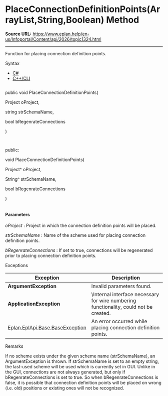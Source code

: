 # PlaceConnectionDefinitionPoints(ArrayList,String,Boolean) Method

**Source URL:** https://www.eplan.help/en-us/Infoportal/Content/api/2026/topic1324.html

---

Function for placing connection definition points.

Syntax

- [C#](#i-syntax-CS)
- [C++/CLI](#i-syntax-CPP2005)

```
```
public void PlaceConnectionDefinitionPoints( 

   Project oProject,

   string strSchemaName,

   bool bRegenrateConnections

)
```
```

```
```
public:

void PlaceConnectionDefinitionPoints( 

   Project^ oProject,

   String^ strSchemaName,

   bool bRegenrateConnections

)
```
```

#### Parameters

*oProject*
:   Project in which the connection definition points will be placed.

*strSchemaName*
:   Name of the scheme used for placing connection definition points.

*bRegenrateConnections*
:   If set to true, connections will be regenerated prior to placing connection definition points.

Exceptions

| Exception | Description |
| --- | --- |
| **ArgumentException** | Invalid parameters found. |
| **ApplicationException** | \Internal interface necessary for wire numbering functionality, could not be created. |
| [Eplan.EplApi.Base.BaseException](Eplan.EplApi.Baseu~Eplan.EplApi.Base.BaseException.html) | An error occurred while placing connection definition points. |

Remarks

If no scheme exists under the given scheme name (strSchemaName), an ArgumentException is thrown. If strSchemaName is set to an empty string, the last-used scheme will be used which is currently set in GUI. Unlike in the GUI, connections are not always generated, but only if bRegenrateConnections is set to true. So when bRegenrateConnections is false, it is possible that connection definition points will be placed on wrong (i.e. old) positions or existing ones will not be recognized.
